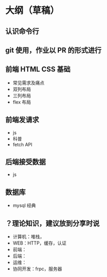 # 大纲（草稿）

## 认识命令行

## git 使用，作业以 PR 的形式进行

## 前端 HTML CSS 基础

- 常见需求及痛点
- 双列布局
- 三列布局
- flex 布局

## 前端发请求

- js
- 科普
- fetch API

## 后端接受数据

- js

## 数据库

- mysql 经典

## ？理论知识，建议放到分享时说

- 计算机：堆栈，
- WEB：HTTP，缓存，认证
- 前端：
- 后端：
- 运维：
- 协同开发：frpc，服务器
